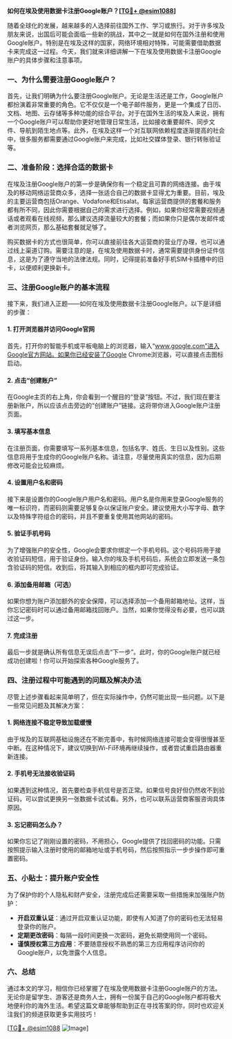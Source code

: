 **如何在埃及使用数据卡注册Google账户？[[TG💪+ @esim1088](https://t.me/s/esim1088)]**

随着全球化的发展，越来越多的人选择前往国外工作、学习或旅行。对于许多埃及朋友来说，出国后可能会面临一些新的挑战，其中之一就是如何在国外注册和使用Google账户。特别是在埃及这样的国家，网络环境相对特殊，可能需要借助数据卡来完成这一过程。今天，我们就来详细讲解一下在埃及使用数据卡注册Google账户的具体步骤和注意事项。

### 一、为什么需要注册Google账户？

首先，让我们明确为什么要注册Google账户。无论是生活还是工作，Google账户都扮演着非常重要的角色。它不仅仅是一个电子邮件服务，更是一个集成了日历、文档、地图、云存储等多种功能的综合平台。对于在国外生活的埃及人来说，拥有一个Google账户可以帮助你更好地管理日常生活，比如接收重要邮件、同步文件、导航到陌生地点等。此外，在埃及这样一个对互联网依赖程度逐渐提高的社会中，很多服务都需要通过Google账户来完成，比如社交媒体登录、银行转账验证等。

### 二、准备阶段：选择合适的数据卡

在埃及注册Google账户的第一步是确保你有一个稳定且可靠的网络连接。由于埃及的移动网络运营商众多，选择一张适合自己的数据卡显得尤为重要。目前，埃及的主要运营商包括Orange、Vodafone和Etisalat。每家运营商提供的套餐和服务都有所不同，因此你需要根据自己的需求进行选择。例如，如果你经常需要视频通话或者观看在线视频，那么建议选择流量较大的套餐；而如果你只是偶尔发邮件或者浏览网页，那么基础套餐就足够了。

购买数据卡的方式也很简单，你可以直接前往各大运营商的营业厅办理，也可以通过线上渠道订购。需要注意的是，在埃及使用数据卡时，通常需要提供身份证件信息，这是为了遵守当地的法律法规。同时，记得提前准备好手机SIM卡插槽中的旧卡，以便顺利更换新卡。

### 三、注册Google账户的基本流程

接下来，我们进入正题——如何在埃及使用数据卡注册Google账户。以下是详细的步骤：

#### 1. 打开浏览器并访问Google官网

首先，打开你的智能手机或平板电脑上的浏览器，输入“www.google.com”进入Google官方网站。如果你已经安装了Google Chrome浏览器，可以直接点击图标启动。

#### 2. 点击“创建账户”

在Google主页的右上角，你会看到一个醒目的“登录”按钮。不过，我们现在要注册新账户，所以应该点击旁边的“创建账户”链接。这将带你进入Google账户注册页面。

#### 3. 填写基本信息

在注册页面，你需要填写一系列基本信息，包括名字、姓氏、生日以及性别。这些信息将用于生成你的Google账户名称。请注意，尽量使用真实的信息，因为后期修改可能会比较麻烦。

#### 4. 设置用户名和密码

接下来是设置你的Google账户用户名和密码。用户名是你用来登录Google服务的唯一标识符，而密码则需要足够复杂以保证账户安全。建议使用大小写字母、数字以及特殊字符组合的密码，并且不要重复使用其他网站的密码。

#### 5. 验证手机号码

为了增强账户的安全性，Google会要求你绑定一个手机号码。这个号码将用于接收验证码短信，用于验证身份。输入你的埃及手机号码后，系统会立即发送一条包含验证码的短信。收到后，将其输入到相应的框内即可完成验证。

#### 6. 添加备用邮箱（可选）

如果你想为账户添加额外的安全保障，可以选择添加一个备用邮箱地址。这样，当你忘记密码时可以通过备用邮箱找回账户。当然，如果你觉得没有必要，也可以跳过这一步。

#### 7. 完成注册

最后一步就是确认所有信息无误后点击“下一步”。此时，你的Google账户就已经成功创建啦！你可以开始探索各种Google服务了。

### 四、注册过程中可能遇到的问题及解决办法

尽管上述步骤看起来简单明了，但在实际操作中，仍然可能出现一些问题。以下是一些常见问题及其解决方案：

#### 1. 网络连接不稳定导致加载缓慢

由于埃及的互联网基础设施还在不断完善中，有时候网络连接可能会变得很慢甚至中断。在这种情况下，建议切换到Wi-Fi环境再继续操作，或者尝试重启路由器重新连接。

#### 2. 手机号无法接收验证码

如果遇到这种情况，首先要检查手机信号是否正常。如果信号良好但仍然收不到验证码，可以尝试更换另一张数据卡试试看。另外，也可以联系运营商客服咨询具体原因。

#### 3. 忘记密码怎么办？

如果你忘记了刚刚设置的密码，不用担心，Google提供了找回密码的功能。只需按照提示输入注册时使用的邮箱地址或手机号码，然后按照指示一步步操作即可重置密码。

### 五、小贴士：提升账户安全性

为了保护你的个人隐私和财产安全，注册完成后还需要采取一些措施来加强账户防护：

- **开启双重认证**：通过开启双重认证功能，即使有人知道了你的密码也无法轻易登录你的账户。
- **定期更改密码**：每隔一段时间更换一次密码，避免长期使用同一个密码。
- **谨慎授权第三方应用**：不要随意授权不熟悉的第三方应用程序访问你的Google账户，以免泄露个人信息。

### 六、总结

通过本文的学习，相信你已经掌握了在埃及使用数据卡注册Google账户的方法。无论你是留学生、游客还是商务人士，拥有一份属于自己的Google账户都将极大地便利你的海外生活。希望这篇文章能够帮助到正在寻找答案的你，同时也欢迎关注我们的频道获取更多实用技巧！

[[TG💪+ @esim1088](https://t.me/s/esim1088) ![Image](https://i.postimg.cc/4NQfJmqS/Snipaste-2025-05-13-00-14-12.png)]